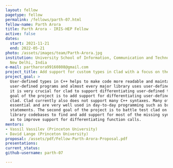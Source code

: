 ```yaml
---
layout: fellow
pagetype: fellow
permalink: /fellows/parth-07.html
fellow-name: Parth Arora
title: Parth Arora - IRIS-HEP Fellow
active: false
dates:
  start: 2021-11-21
  end: 2022-05-21
photo: /assets/images/team/Parth-Arora.jpg
institution: University School of Information, Communication and Technology, GGSIPU,
  New Delhi, India
e-mail: partharora99160808@gmail.com
project_title: Add support for custom types in Clad with a focus on the Softsusy library.
project_goal: >
  User-defined types in C++ helps to make code more readable and maintainable. Many
  user-defined programs and almost every major library uses user-defined types. Thus
  it is very crucial for clad to support differentiating user-defined types. The first
  goal of the project is to add support for differentiating user-defined types in
  clad. Clad currently also does not support many C++ syntaxes. Many of these are
  essential and are very well used in day-to-day programming such as break and continue
  statements. The second goal of the project is to battle test clad on Eigen and softsusy
  library codebases to find and add support for most of the missing syntax as well
  as to improve support for differentiating function calls.
mentors:
- Vassil Vassilev (Princeton University)
- David Lange (Princeton University)
proposal: /assets/pdf/Fellow-Parth-Arora-Proposal.pdf
presentations:
current_status:
github-username: parth-07

---
```

